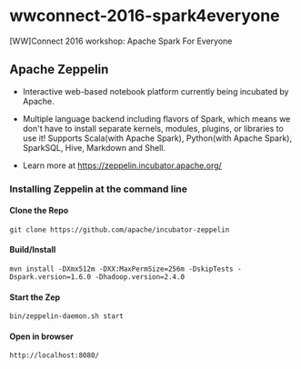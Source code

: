 # wwconnect-2016-spark4everyone
[WW]Connect 2016 workshop: Apache Spark For Everyone


<h2>Apache Zeppelin</h2>


* Interactive web-based notebook platform currently being incubated by Apache. 

* Multiple language backend including flavors of Spark, which means we don't have to install separate kernels, modules, plugins, or libraries to use it! Supports Scala(with Apache Spark), Python(with Apache Spark), SparkSQL, Hive, Markdown and Shell.

* Learn more at https://zeppelin.incubator.apache.org/

<h3>Installing Zeppelin at the command line</h3>

<h4>Clone the Repo</h4>

```git clone https://github.com/apache/incubator-zeppelin```

<h4>Build/Install</h4>

```mvn install -DXmx512m -DXX:MaxPermSize=256m -DskipTests -Dspark.version=1.6.0 -Dhadoop.version=2.4.0```

<h4>Start the Zep</h4>

```bin/zeppelin-daemon.sh start```

<h4>Open in browser</h4>

```http://localhost:8080/```




